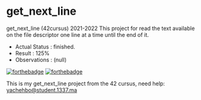 # get_next_line

get_next_line (42cursus) 2021-2022
This project for read the text available on the file descriptor one line at a time until the end of it.
- Actual Status : finished.
- Result        : 125%
- Observations : (null)

[![forthebadge](https://forthebadge.com/images/badges/made-with-c.svg)](https://forthebadge.com)
[![forthebadge](https://forthebadge.com/images/badges/built-with-love.svg)](https://forthebadge.com)

This is my get_next_line project from the 42 cursus,
need help:
yachehbo@student.1337.ma
